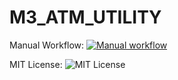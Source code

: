 # M3_ATM_UTILITY

Manual Workflow: [![Manual workflow](https://github.com/Namanthakur97/M3_ATM_UTILITY/actions/workflows/manual.yml/badge.svg)](https://github.com/Namanthakur97/M3_ATM_UTILITY/actions/workflows/manual.yml)

MIT License: 
![MIT License](https://img.shields.io/github/license/Namanthakur97/M3_ATM_UTILITY)
